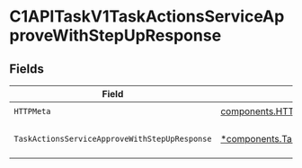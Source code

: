 # C1APITaskV1TaskActionsServiceApproveWithStepUpResponse


## Fields

| Field                                                                                                                             | Type                                                                                                                              | Required                                                                                                                          | Description                                                                                                                       |
| --------------------------------------------------------------------------------------------------------------------------------- | --------------------------------------------------------------------------------------------------------------------------------- | --------------------------------------------------------------------------------------------------------------------------------- | --------------------------------------------------------------------------------------------------------------------------------- |
| `HTTPMeta`                                                                                                                        | [components.HTTPMetadata](../../models/components/httpmetadata.md)                                                                | :heavy_check_mark:                                                                                                                | N/A                                                                                                                               |
| `TaskActionsServiceApproveWithStepUpResponse`                                                                                     | [*components.TaskActionsServiceApproveWithStepUpResponse](../../models/components/taskactionsserviceapprovewithstepupresponse.md) | :heavy_minus_sign:                                                                                                                | TaskActionsServiceApproveWithStepUpResponse is the response for approving a task with step-up authentication                      |